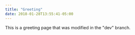 ```yaml
---
title: "Greeting"
date: 2018-01-28T13:55:41-05:00
---
```

This is a greeting page that was modified in the "dev" branch.
